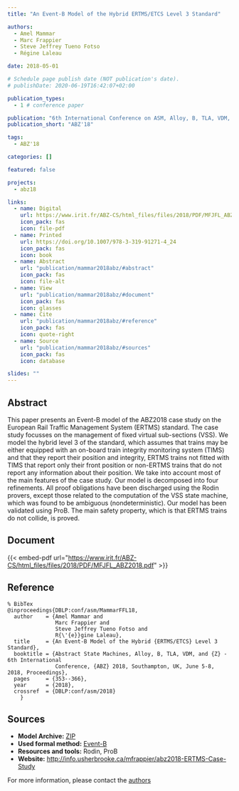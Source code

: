 ```yaml
---
title: "An Event-B Model of the Hybrid ERTMS/ETCS Level 3 Standard"

authors:
  - Amel Mammar
  - Marc Frappier
  - Steve Jeffrey Tueno Fotso
  - Régine Laleau

date: 2018-05-01

# Schedule page publish date (NOT publication's date).
# publishDate: 2020-06-19T16:42:07+02:00

publication_types:
  - 1 # conference paper

publication: "6th International Conference on ASM, Alloy, B, TLA, VDM, and Z (ABZ'18)"
publication_short: "ABZ'18"

tags:
  - ABZ'18

categories: []

featured: false

projects:
  - abz18

links:
  - name: Digital
    url: https://www.irit.fr/ABZ-CS/html_files/files/2018/PDF/MFJFL_ABZ2018.pdf
    icon_pack: fas
    icon: file-pdf
  - name: Printed
    url: https://doi.org/10.1007/978-3-319-91271-4_24
    icon_pack: fas
    icon: book
  - name: Abstract
    url: "publication/mammar2018abz/#abstract"
    icon_pack: fas
    icon: file-alt
  - name: View
    url: "publication/mammar2018abz/#document"
    icon_pack: fas
    icon: glasses
  - name: Cite
    url: "publication/mammar2018abz/#reference"
    icon_pack: fas
    icon: quote-right
  - name: Source
    url: "publication/mammar2018abz/#sources"
    icon_pack: fas
    icon: database

slides: ""
---
```


## Abstract

This paper presents an Event-B model of the ABZ2018 case study on the European Rail Traffic Management System (ERTMS) standard. The case study focusses on the management of fixed virtual sub-sections (VSS). We model the hybrid level 3 of the standard, which assumes that trains may be either equipped with an on-board train integrity monitoring system (TIMS) and that they report their position and integrity, ERTMS trains not fitted with TIMS that report only their front position or non-ERTMS trains that do not report any information about their position. We take into account most of the main features of the case study. Our model is decomposed into four refinements. All proof obligations have been discharged using the Rodin provers, except those related to the computation of the VSS state machine, which was found to be ambiguous (nondeterministic). Our model has been validated using ProB. The main safety property, which is that ERTMS trains do not collide, is proved.

## Document

{{< embed-pdf url="https://www.irit.fr/ABZ-CS/html_files/files/2018/PDF/MFJFL_ABZ2018.pdf" >}}

## Reference

```
% BibTex
@inproceedings{DBLP:conf/asm/MammarFFL18,
  author    = {Amel Mammar and
               Marc Frappier and
               Steve Jeffrey Tueno Fotso and
               R{\'{e}}gine Laleau},
  title     = {An Event-B Model of the Hybrid {ERTMS/ETCS} Level 3 Standard},
  booktitle = {Abstract State Machines, Alloy, B, TLA, VDM, and {Z} - 6th International
               Conference, {ABZ} 2018, Southampton, UK, June 5-8, 2018, Proceedings},
  pages     = {353--366},
  year      = {2018},
  crossref  = {DBLP:conf/asm/2018}
	}
```

## Sources

- **Model Archive:**
  [ZIP](/data/abz18/mammar2018abz.zip)
- **Used formal method:**
  [Event-B](/method/event-b)
- **Resources and tools:**
  Rodin, ProB
- **Website:**
  http://info.usherbrooke.ca/mfrappier/abz2018-ERTMS-Case-Study

For more information, please contact the <a href ="mailto:amel.mammar@telecom-sudparis.eu;laleau@u-pec.fr">authors</a>
